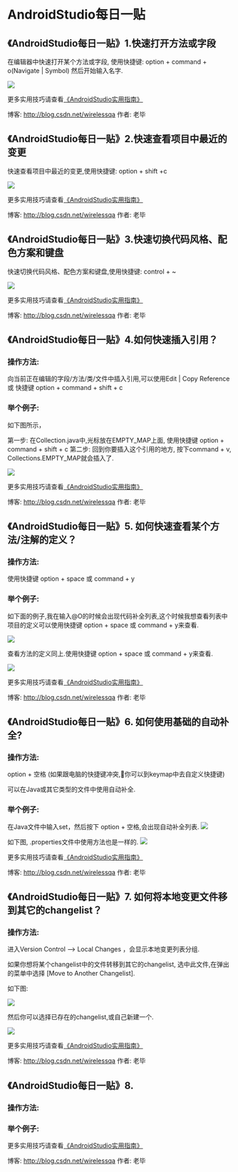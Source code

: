 # AndroidStudio每日一贴

## 《AndroidStudio每日一贴》1.快速打开方法或字段

在编辑器中快速打开某个方法或字段, 使用快捷键: option + command + o(Navigate | Symbol) 然后开始输入名字.

![](./imgs/快速打开方法或字段.png)

更多实用技巧请查看[《AndroidStudio实用指南》](http://yuedu.baidu.com/ebook/31beb61a9b6648d7c1c746e8)

博客: http://blog.csdn.net/wirelessqa 作者: 老毕  


## 《AndroidStudio每日一贴》2.快速查看项目中最近的变更

快速查看项目中最近的变更,使用快捷键: option + shift +c


![](./imgs/02_快速查看最近项目中的变更.png)

更多实用技巧请查看[《AndroidStudio实用指南》](http://yuedu.baidu.com/ebook/31beb61a9b6648d7c1c746e8)

博客: http://blog.csdn.net/wirelessqa 作者: 老毕  


## 《AndroidStudio每日一贴》3.快速切换代码风格、配色方案和键盘

快速切换代码风格、配色方案和键盘,使用快捷键: control + ~

![](./imgs/03_快速切换代码风格等.png)

更多实用技巧请查看[《AndroidStudio实用指南》](http://yuedu.baidu.com/ebook/31beb61a9b6648d7c1c746e8)

博客: http://blog.csdn.net/wirelessqa 作者: 老毕  


## 《AndroidStudio每日一贴》4.如何快速插入引用？

### 操作方法:

向当前正在编辑的字段/方法/类/文件中插入引用,可以使用Edit | Copy Reference 或 快捷键 option + command + shift + c

### 举个例子:

如下图所示，

第一步: 在Collection.java中,光标放在EMPTY_MAP上面, 使用快捷键 option + command + shift + c
第二步: 回到你要插入这个引用的地方, 按下command + v, Collections.EMPTY_MAP就会插入了.

![](./imgs/04_如何快速插入引用.png)

更多实用技巧请查看[《AndroidStudio实用指南》](http://yuedu.baidu.com/ebook/31beb61a9b6648d7c1c746e8)

博客: http://blog.csdn.net/wirelessqa 作者: 老毕  



## 《AndroidStudio每日一贴》5. 如何快速查看某个方法/注解的定义？

### 操作方法:

使用快捷键 option + space 或 command + y

### 举个例子:

如下面的例子,我在输入@O的时候会出现代码补全列表,这个时候我想查看列表中项目的定义可以使用快捷键 option + space 或 command + y来查看.

![](./imgs/05_如何快速查看某个方法注解的定义1.png)

查看方法的定义同上.使用快捷键 option + space 或 command + y来查看.

![](./imgs/05_如何快速查看某个方法注解的定义2.png)

更多实用技巧请查看[《AndroidStudio实用指南》](http://yuedu.baidu.com/ebook/31beb61a9b6648d7c1c746e8)

博客: http://blog.csdn.net/wirelessqa 作者: 老毕  


## 《AndroidStudio每日一贴》6. 如何使用基础的自动补全?

### 操作方法:

option + 空格  (如果跟电脑的快捷键冲突,你可以到keymap中去自定义快捷键)

可以在Java或其它类型的文件中使用自动补全.

### 举个例子:

在Java文件中输入set，然后按下 option + 空格,会出现自动补全列表.
![](./imgs/06_如何使用基础的自动补全.png)

如下图, .properties文件中使用方法也是一样的.
![](./imgs/06_如何使用基础的自动补全2.png)

更多实用技巧请查看[《AndroidStudio实用指南》](http://yuedu.baidu.com/ebook/31beb61a9b6648d7c1c746e8)

博客: http://blog.csdn.net/wirelessqa 作者: 老毕  



## 《AndroidStudio每日一贴》7. 如何将本地变更文件移到其它的changelist？

### 操作方法:

进入Version Control —> Local Changes ，会显示本地变更列表分组.

如果你想将某个changelist中的文件转移到其它的changelist,
选中此文件,在弹出的菜单中选择 [Move to Another Changelist].

如下图:

![](./imgs/07_如何将本地变更文件移到其它的changelist.png)

然后你可以选择已存在的changelist,或自己新建一个.

![](./imgs/07_如何将本地变更文件移到其它的changelist2.png)

更多实用技巧请查看[《AndroidStudio实用指南》](http://yuedu.baidu.com/ebook/31beb61a9b6648d7c1c746e8)

博客: http://blog.csdn.net/wirelessqa 作者: 老毕  




## 《AndroidStudio每日一贴》8.

### 操作方法:


### 举个例子:


更多实用技巧请查看[《AndroidStudio实用指南》](http://yuedu.baidu.com/ebook/31beb61a9b6648d7c1c746e8)

博客: http://blog.csdn.net/wirelessqa 作者: 老毕  
